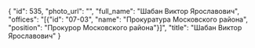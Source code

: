 {
    "id": 535,
    "photo_url": "",
    "full_name": "Шабан Виктор Ярославович",
    "offices": "[{\"id\": \"07-03\", \"name\": \"Прокуратура Московского района\", \"position\": \"Прокурор Московского района\"}]",
    "title": "Шабан Виктор Ярославович"
}